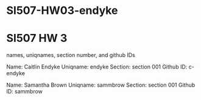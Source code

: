 # SI507-HW03-endyke
# SI507 HW 3 

 names, uniqnames, section number, and github IDs
 
 
 Name: Caitlin Endyke
 Uniqname: endyke
 Section: section 001
 Github ID: c-endyke
 
 Name: Samantha Brown
 Uniqname: sammbrow
 Section: section 001
 Github ID: sammbrow
 


